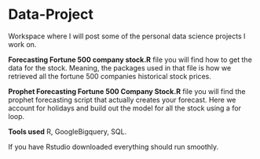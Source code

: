# Data-Project

Workspace where I will post some of the personal data science projects I work on.

**Forecasting Fortune 500 company stock.R** file you will find how to get the data for the stock. Meaning, the packages used in that file is how we retrieved all the fortune 500 companies historical stock prices.

**Prophet Forecasting Fortune 500 Company Stock.R** file you will find the prophet forecasting script that actually creates your forecast. Here we account for holidays and build out the model for all the stock using a for loop.

**Tools used** R, GoogleBigquery, SQL.

 If you have Rstudio downloaded everything should run smoothly. 
